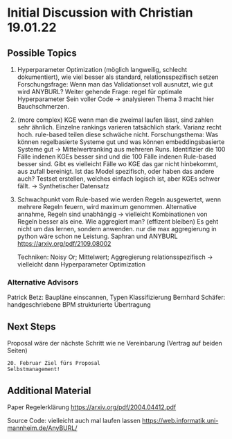 # Initial Discussion with Christian 19.01.22

## Possible Topics
1. Hyperparameter Optimization (möglich langweilig, schlecht dokumentiert), wie viel besser als standard, relationsspezifisch setzen 
	Forschungsfrage: Wenn man das Validationset voll ausnutzt, wie gut wird ANYBURL?
	Weiter gehende Frage: regel für optimale Hyperparameter
	Sein voller Code -> analysieren 
	Thema 3 macht hier Bauchschmerzen.

2. (more complex) KGE wenn man die zweimal laufen lässt, sind zahlen sehr ähnlich. Einzelne rankings varieren tatsächlich stark. Varianz recht hoch.
	rule-based teilen diese schwäche nicht. 
	Forschungsthema: Was können regelbasierte Systeme gut und was können embeddingsbasierte Systeme gut -> Mittelwertranking aus mehreren Runs. 
	Identifizier die 100 Fälle indenen KGEs besser sind und die 100 Fälle indenen Rule-based besser sind.
	Gibt es vielleicht Fälle wo KGE das gar nicht hinbekommt, aus zufall bereinigt. Ist das Model spezifisch, oder haben das andere auch? 
	Testset erstellen, welches einfach logisch ist, aber KGEs schwer fällt. -> Synthetischer Datensatz

3. Schwachpunkt vom Rule-based wie werden Regeln ausgewertet, wenn mehrere Regeln feuern, wird maximum genommen. Alternative annahme, Regeln sind unabhängig -> vielleicht Kombinationen von Regeln besser als eine.
	Wie aggregiert man? (effizent bleiben) Es geht nicht um das lernen, sondern anwenden. 
	nur die max aggregierung in python wäre schon ne Leistung. 
	Saphran und ANYBURL
	https://arxiv.org/pdf/2109.08002
	
	Techniken: Noisy Or; Mittelwert; Aggregierung relationsspezifisch -> vielleicht dann Hyperparameter Optimization
	
### Alternative Advisors
Patrick Betz: Baupläne einscannen, Typen Klassifizierung
Bernhard Schäfer: handgeschriebene BPM strukturierte Übertragung

## Next Steps
Proposal wäre der nächste Schritt 
	wie ne Vereinbarung (Vertrag auf beiden Seiten)
	
	20. Februar Ziel fürs Proposal
	Selbstmanagement!
	
	
## Additional Material
Paper Regelerklärung 
https://arxiv.org/pdf/2004.04412.pdf

Source Code: vielleicht auch mal laufen lassen 
https://web.informatik.uni-mannheim.de/AnyBURL/